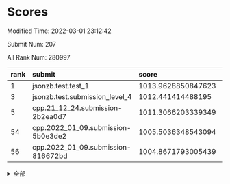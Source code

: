# Scores

Modified Time: 2022-03-01 23:12:42

Submit Num: 207

All Rank Num: 280997

| rank |               submit               |       score        |       sigma        | pk_num |
| :--- | :--------------------------------- | :----------------- | :----------------- | :----- |
| 1    | jsonzb.test.test_1                 | 1013.9628850847623 | 0.7978239602070568 | 5427   |
| 3    | jsonzb.test.submission_level_4     | 1012.441414488195  | 0.8098626602367859 | 5422   |
| 5    | cpp.21_12_24.submission-2b2ea0d7   | 1011.3066203339349 | 0.7665184765793998 | 5429   |
| 54   | cpp.2022_01_09.submission-5b0e3de2 | 1005.5036348543094 | 0.7235008807852129 | 5426   |
| 56   | cpp.2022_01_09.submission-816672bd | 1004.8671793005439 | 0.7149652699684431 | 5426   |


<details>
<summary>全部</summary>

| rank |                 submit                 |       score        |       sigma        | pk_num |
| :--- | :------------------------------------- | :----------------- | :----------------- | :----- |
| 1    | jsonzb.test.test_1                     | 1013.9628850847623 | 0.7978239602070568 | 5427   |
| 2    | gobigger.level_3.submission_level_3_10 | 1012.9387596418021 | 0.8104475426181184 | 5433   |
| 3    | jsonzb.test.submission_level_4         | 1012.441414488195  | 0.8098626602367859 | 5422   |
| 4    | gobigger.level_3.submission_level_3_7  | 1011.3710873245165 | 0.7583200842118504 | 5429   |
| 5    | cpp.21_12_24.submission-2b2ea0d7       | 1011.3066203339349 | 0.7665184765793998 | 5429   |
| 6    | gobigger.level_3.submission_level_3_36 | 1011.282756763301  | 0.7640655257339874 | 5432   |
| 7    | gobigger.level_3.submission_level_3_13 | 1011.2407882211598 | 0.7777594121311486 | 5437   |
| 8    | gobigger.level_3.submission_level_3_25 | 1011.220062504689  | 0.7812609019849795 | 5429   |
| 9    | gobigger.level_3.submission_level_3_15 | 1011.2143435909713 | 0.7484769812919699 | 5429   |
| 10   | gobigger.level_3.submission_level_3_5  | 1011.1441000148857 | 0.7671004829742658 | 5430   |
| 11   | gobigger.level_3.submission_level_3_41 | 1011.0996620185426 | 0.788864058446623  | 5429   |
| 12   | gobigger.level_3.submission_level_3_38 | 1010.9963805018372 | 0.7914269363217054 | 5431   |
| 13   | gobigger.level_3.submission_level_3_49 | 1010.9857500588388 | 0.7800549728730781 | 5434   |
| 14   | gobigger.level_3.submission_level_3_44 | 1010.8337104873049 | 0.7856228949293064 | 5428   |
| 15   | gobigger.level_3.submission_level_3_35 | 1010.7204226748121 | 0.7544297351801494 | 5430   |
| 16   | gobigger.level_3.submission_level_3_32 | 1010.5915266127923 | 0.7780681992965336 | 5427   |
| 17   | gobigger.level_3.submission_level_3_33 | 1010.5608549308718 | 0.7642515498026123 | 5430   |
| 18   | gobigger.level_3.submission_level_3_40 | 1010.5499813500678 | 0.7432093278864884 | 5429   |
| 19   | gobigger.level_3.submission_level_3_24 | 1010.5374490995076 | 0.7755113120649467 | 5433   |
| 20   | gobigger.level_3.submission_level_3_34 | 1010.5012633354409 | 0.758007685207185  | 5433   |
| 21   | gobigger.level_3.submission_level_3_23 | 1010.3376530779408 | 0.7775559102368708 | 5430   |
| 22   | gobigger.level_3.submission_level_3_22 | 1010.3231130134694 | 0.7768619054720405 | 5426   |
| 23   | gobigger.level_3.submission_level_3_16 | 1010.233303210617  | 0.7344598311136618 | 5431   |
| 24   | gobigger.level_3.submission_level_3_28 | 1010.2205385400075 | 0.7719257705568794 | 5425   |
| 25   | gobigger.level_3.submission_level_3_2  | 1010.1994485284284 | 0.7950548926972607 | 5433   |
| 26   | gobigger.level_3.submission_level_3_42 | 1010.1663207409483 | 0.757981467171088  | 5435   |
| 27   | gobigger.level_3.submission_level_3_31 | 1010.1148930717502 | 0.7438597317821877 | 5428   |
| 28   | gobigger.level_3.submission_level_3_20 | 1010.1087888160516 | 0.7617260723389698 | 5433   |
| 29   | gobigger.level_3.submission_level_3_43 | 1010.0980415607609 | 0.7844954292828216 | 5431   |
| 30   | gobigger.level_3.submission_level_3_47 | 1010.0209435768863 | 0.7476571134207667 | 5428   |
| 31   | gobigger.level_3.submission_level_3_9  | 1009.9212844581359 | 0.7862647652084358 | 5427   |
| 32   | gobigger.level_3.submission_level_3_8  | 1009.8819885671704 | 0.7570061261038523 | 5429   |
| 33   | gobigger.level_3.submission_level_3_46 | 1009.6892553327405 | 0.735999443383825  | 5425   |
| 34   | gobigger.level_3.submission_level_3_21 | 1009.6524457930569 | 0.7601410717901568 | 5431   |
| 35   | gobigger.level_3.submission_level_3_12 | 1009.5323178605158 | 0.7731154851328444 | 5432   |
| 36   | gobigger.level_3.submission_level_3_3  | 1009.441940884482  | 0.7454114478792864 | 5432   |
| 37   | gobigger.level_3.submission_level_3_37 | 1009.3401687870556 | 0.7429729597362053 | 5432   |
| 38   | gobigger.level_3.submission_level_3_1  | 1009.3280780526784 | 0.7463641686095359 | 5427   |
| 39   | gobigger.level_3.submission_level_3_27 | 1009.2757028461684 | 0.750703631327197  | 5433   |
| 40   | gobigger.level_3.submission_level_3_19 | 1009.2289654566607 | 0.75605611337928   | 5426   |
| 41   | gobigger.level_3.submission_level_3_45 | 1009.1643250065059 | 0.7406219636533098 | 5424   |
| 42   | gobigger.level_3.submission_level_3_26 | 1009.0998026130964 | 0.7541768744202417 | 5421   |
| 43   | gobigger.level_3.submission_level_3_30 | 1009.03884491683   | 0.7414909128193345 | 5431   |
| 44   | gobigger.level_3.submission_level_3_29 | 1008.906407543899  | 0.7540658887483145 | 5435   |
| 45   | gobigger.level_3.submission_level_3_4  | 1008.8226496828069 | 0.7606563451461659 | 5430   |
| 46   | gobigger.level_3.submission_level_3_48 | 1008.7450119730205 | 0.7502768220463213 | 5433   |
| 47   | gobigger.level_3.submission_level_3_39 | 1008.7304905800293 | 0.7461397111906583 | 5430   |
| 48   | gobigger.level_3.submission_level_3_11 | 1008.7199336052456 | 0.7235084602138664 | 5424   |
| 49   | gobigger.level_3.submission_level_3_14 | 1008.6832145406274 | 0.765465650031658  | 5431   |
| 50   | gobigger.level_3.submission_level_3_17 | 1008.4711932884729 | 0.7562332735531087 | 5432   |
| 51   | gobigger.level_3.submission_level_3_6  | 1008.1137071862253 | 0.7565829630954265 | 5433   |
| 52   | gobigger.level_3.submission_level_3_18 | 1007.7294175032672 | 0.7417457206666432 | 5426   |
| 53   | gobigger.level_3.submission_level_3_0  | 1007.5947494659674 | 0.7431850530972579 | 5432   |
| 54   | cpp.2022_01_09.submission-5b0e3de2     | 1005.5036348543094 | 0.7235008807852129 | 5426   |
| 55   | gobigger.level_1.submission_level_1_14 | 1004.9676432633826 | 0.7257824792835087 | 5430   |
| 56   | cpp.2022_01_09.submission-816672bd     | 1004.8671793005439 | 0.7149652699684431 | 5426   |
| 57   | gobigger.level_1.submission_level_1_49 | 1004.7182911741509 | 0.7049350953640992 | 5429   |
| 58   | gobigger.level_1.submission_level_1_11 | 1004.3791156702474 | 0.7217965369209579 | 5430   |
| 59   | gobigger.level_1.submission_level_1_24 | 1004.3734860250191 | 0.7041973718233077 | 5433   |
| 60   | gobigger.level_1.submission_level_1_30 | 1004.2718695233457 | 0.7295580394661    | 5429   |
| 61   | gobigger.level_1.submission_level_1_46 | 1004.1829992937968 | 0.7178577134916181 | 5431   |
| 62   | gobigger.level_1.submission_level_1_37 | 1004.1510649741062 | 0.7170685317876381 | 5426   |
| 63   | gobigger.level_1.submission_level_1_7  | 1004.1223423833411 | 0.7209298436013204 | 5433   |
| 64   | gobigger.level_1.submission_level_1_4  | 1004.0825117233468 | 0.7006223848323678 | 5434   |
| 65   | gobigger.level_1.submission_level_1_43 | 1004.0554282983296 | 0.7090069399233625 | 5425   |
| 66   | gobigger.level_1.submission_level_1_17 | 1003.98961834818   | 0.7264163546304837 | 5433   |
| 67   | gobigger.level_1.submission_level_1_21 | 1003.9754331297723 | 0.7228842482384673 | 5439   |
| 68   | gobigger.level_1.submission_level_1_13 | 1003.9738136471002 | 0.7043777742681269 | 5428   |
| 69   | gobigger.level_1.submission_level_1_26 | 1003.8302155788805 | 0.71593815921702   | 5429   |
| 70   | gobigger.level_1.submission_level_1_8  | 1003.6958097802533 | 0.7271697026278191 | 5431   |
| 71   | gobigger.level_1.submission_level_1_31 | 1003.6246459780805 | 0.706587036325029  | 5428   |
| 72   | gobigger.level_1.submission_level_1_27 | 1003.6162193608347 | 0.716423332694786  | 5425   |
| 73   | gobigger.level_1.submission_level_1_15 | 1003.6094558992035 | 0.7180040910880802 | 5428   |
| 74   | gobigger.level_1.submission_level_1_48 | 1003.5915992734632 | 0.7129119812520376 | 5427   |
| 75   | gobigger.level_1.submission_level_1_10 | 1003.557725244148  | 0.7219951036331973 | 5431   |
| 76   | gobigger.level_1.submission_level_1_34 | 1003.5382695084311 | 0.7089906453059427 | 5429   |
| 77   | gobigger.level_1.submission_level_1_38 | 1003.4910889436067 | 0.7135643979423625 | 5431   |
| 78   | gobigger.level_1.submission_level_1_36 | 1003.445685745247  | 0.7351451587860358 | 5432   |
| 79   | gobigger.level_1.submission_level_1_25 | 1003.4155022497042 | 0.727061650192874  | 5431   |
| 80   | gobigger.level_1.submission_level_1_18 | 1003.3591672531729 | 0.7215678858750034 | 5426   |
| 81   | gobigger.level_1.submission_level_1_28 | 1003.3499608442688 | 0.7257675071478373 | 5435   |
| 82   | gobigger.level_1.submission_level_1_32 | 1003.3281152829468 | 0.7317991529082774 | 5430   |
| 83   | gobigger.level_1.submission_level_1_20 | 1003.2792776312427 | 0.7166758777796767 | 5431   |
| 84   | gobigger.level_1.submission_level_1_44 | 1003.1882795269278 | 0.7117877733550817 | 5435   |
| 85   | gobigger.level_1.submission_level_1_1  | 1003.1519756543277 | 0.7107103188442799 | 5433   |
| 86   | gobigger.level_1.submission_level_1_29 | 1003.141200033094  | 0.719035898837627  | 5433   |
| 87   | gobigger.level_1.submission_level_1_35 | 1003.1053409821144 | 0.7245052347347642 | 5432   |
| 88   | gobigger.level_1.submission_level_1_19 | 1003.0821708451294 | 0.7106343689647219 | 5428   |
| 89   | gobigger.level_1.submission_level_1_47 | 1003.0330743849794 | 0.7096224343767447 | 5431   |
| 90   | gobigger.level_1.submission_level_1_22 | 1002.9271299905167 | 0.709838921928299  | 5428   |
| 91   | gobigger.level_1.submission_level_1_42 | 1002.8737722818748 | 0.7137824477338791 | 5432   |
| 92   | gobigger.level_1.submission_level_1_41 | 1002.8393915287788 | 0.7180214498420712 | 5429   |
| 93   | gobigger.level_1.submission_level_1_5  | 1002.7819838375851 | 0.7141784511378078 | 5428   |
| 94   | gobigger.level_1.submission_level_1_45 | 1002.7286211607826 | 0.7123637844081219 | 5431   |
| 95   | gobigger.level_1.submission_level_1_0  | 1002.6658820776743 | 0.7182576390188677 | 5431   |
| 96   | gobigger.level_1.submission_level_1_39 | 1002.6186314776722 | 0.7193660448849999 | 5432   |
| 97   | gobigger.level_1.submission_level_1_9  | 1002.5931617345924 | 0.7101517619991274 | 5428   |
| 98   | gobigger.level_1.submission_level_1_3  | 1002.55276980363   | 0.7137762128528443 | 5432   |
| 99   | gobigger.level_1.submission_level_1_16 | 1002.5271134361991 | 0.7138995097148427 | 5428   |
| 100  | gobigger.level_1.submission_level_1_12 | 1002.482116877399  | 0.7205082581634799 | 5438   |
| 101  | gobigger.level_1.submission_level_1_2  | 1002.4272005314132 | 0.7175986606324961 | 5434   |
| 102  | gobigger.level_1.submission_level_1_40 | 1002.42101998683   | 0.7286843221377032 | 5430   |
| 103  | gobigger.level_1.submission_level_1_6  | 1002.3218629757541 | 0.7058515863281897 | 5433   |
| 104  | gobigger.level_1.submission_level_1_33 | 1002.2755257178708 | 0.7091233931487435 | 5430   |
| 105  | gobigger.level_1.submission_level_1_23 | 1002.1316449756091 | 0.718100430261305  | 5429   |
| 106  | gobigger.random.submission_random_19   | 998.1426274868903  | 0.7053397738972514 | 5437   |
| 107  | gobigger.random.submission_random_24   | 997.0878378936386  | 0.7072714166849431 | 5429   |
| 108  | gobigger.random.submission_random_11   | 997.0389234244041  | 0.713084976298881  | 5432   |
| 109  | gobigger.random.submission_random_18   | 996.987074825954   | 0.72352036639971   | 5427   |
| 110  | gobigger.random.submission_random_37   | 996.8912012876978  | 0.708601269318732  | 5427   |
| 111  | gobigger.random.submission_random_5    | 996.8861332993953  | 0.7101240229650317 | 5428   |
| 112  | gobigger.random.submission_random_28   | 996.8574750330746  | 0.7161922962977756 | 5427   |
| 113  | gobigger.random.submission_random_13   | 996.8453267164149  | 0.7060791309018932 | 5436   |
| 114  | gobigger.random.submission_random_41   | 996.7955153833051  | 0.7103911791567089 | 5429   |
| 115  | gobigger.random.submission_random_1    | 996.7853536727952  | 0.7173376281649518 | 5430   |
| 116  | gobigger.random.submission_random_9    | 996.5093337735221  | 0.7194360233806529 | 5430   |
| 117  | gobigger.random.submission_random_26   | 996.4823618475655  | 0.7227577799518675 | 5432   |
| 118  | gobigger.random.submission_random_12   | 996.4489216383897  | 0.7120816148334891 | 5428   |
| 119  | gobigger.random.submission_random_38   | 996.2471889533062  | 0.7099349232264535 | 5427   |
| 120  | gobigger.random.submission_random_40   | 996.160826895761   | 0.713479149722494  | 5435   |
| 121  | gobigger.random.submission_random_42   | 996.158433260578   | 0.7050655414610326 | 5424   |
| 122  | gobigger.random.submission_random_16   | 996.1507068665977  | 0.7009442761924745 | 5434   |
| 123  | gobigger.random.submission_random_34   | 996.1086730786546  | 0.7024789653302843 | 5425   |
| 124  | gobigger.random.submission_random_14   | 996.1073059516564  | 0.7184929149064362 | 5427   |
| 125  | gobigger.random.submission_random_25   | 996.1054588659642  | 0.7125655400422681 | 5435   |
| 126  | gobigger.random.submission_random_27   | 996.0618064426762  | 0.7057282405025299 | 5429   |
| 127  | gobigger.random.submission_random_29   | 996.0593764099003  | 0.7018547683397778 | 5432   |
| 128  | gobigger.random.submission_random_49   | 996.0418128614867  | 0.7183200592346308 | 5433   |
| 129  | gobigger.random.submission_random_44   | 996.0234366717254  | 0.7191484710911574 | 5432   |
| 130  | gobigger.random.submission_random_48   | 995.9754461548582  | 0.7033704069055553 | 5427   |
| 131  | gobigger.random.submission_random_45   | 995.9353189565556  | 0.7018708452127796 | 5432   |
| 132  | gobigger.random.submission_random_10   | 995.9250490388878  | 0.7116913554732139 | 5431   |
| 133  | gobigger.random.submission_random_21   | 995.9231411864802  | 0.7115634514794367 | 5427   |
| 134  | gobigger.random.submission_random_39   | 995.8988849830628  | 0.7099716088637604 | 5428   |
| 135  | gobigger.random.submission_random_47   | 995.8217706727936  | 0.7163512259591304 | 5431   |
| 136  | gobigger.random.submission_random_23   | 995.6544622298776  | 0.7303542123834543 | 5427   |
| 137  | gobigger.random.submission_random_22   | 995.6387372097635  | 0.7157843940115032 | 5432   |
| 138  | gobigger.random.submission_random_32   | 995.6134741342642  | 0.7134397009816288 | 5429   |
| 139  | gobigger.random.submission_random_36   | 995.5747631297459  | 0.7112284874068396 | 5429   |
| 140  | gobigger.random.submission_random_8    | 995.457614193313   | 0.7095133867025598 | 5431   |
| 141  | gobigger.random.submission_random_43   | 995.4267698863267  | 0.7069355571418122 | 5433   |
| 142  | gobigger.random.submission_random_46   | 995.3272762153891  | 0.7138569437281923 | 5432   |
| 143  | gobigger.random.submission_random_4    | 995.3115186012099  | 0.7128161160950953 | 5433   |
| 144  | gobigger.random.submission_random_7    | 995.2796335778143  | 0.7207783040396534 | 5428   |
| 145  | gobigger.random.submission_random_6    | 995.2712819892259  | 0.7135039479276987 | 5426   |
| 146  | gobigger.random.submission_random_0    | 995.1920532573687  | 0.7206205345026506 | 5425   |
| 147  | gobigger.random.submission_random_2    | 995.1807338273107  | 0.7234278114398663 | 5421   |
| 148  | gobigger.random.submission_random_15   | 995.1654278008593  | 0.7121830326814227 | 5431   |
| 149  | gobigger.random.submission_random_33   | 995.1286787529782  | 0.7102140010966541 | 5430   |
| 150  | gobigger.random.submission_random_17   | 995.0221455953568  | 0.7072197106239981 | 5434   |
| 151  | gobigger.random.submission_random_20   | 994.8828449230026  | 0.7067355790782799 | 5431   |
| 152  | gobigger.random.submission_random_35   | 994.8750428751072  | 0.7134505223186529 | 5428   |
| 153  | gobigger.random.submission_random_31   | 994.8711210607518  | 0.7141047933758848 | 5426   |
| 154  | gobigger.random.submission_random_30   | 994.8172231187167  | 0.7234670564737649 | 5430   |
| 155  | gobigger.random.submission_random_3    | 994.685234151616   | 0.7062096756764721 | 5433   |
| 156  | gobigger.level_2.submission_level_2_20 | 994.2485000253799  | 0.741563368440865  | 5429   |
| 157  | gobigger.level_2.submission_level_2_31 | 994.0806398479651  | 0.7408675528628057 | 5431   |
| 158  | gobigger.level_2.submission_level_2_32 | 993.973642750414   | 0.735652179402829  | 5434   |
| 159  | gobigger.level_2.submission_level_2_48 | 993.5797284310078  | 0.7290218923146375 | 5428   |
| 160  | gobigger.level_2.submission_level_2_10 | 993.42336622625    | 0.7288682258226242 | 5431   |
| 161  | gobigger.level_2.submission_level_2_21 | 993.2737360312698  | 0.7367879910288828 | 5428   |
| 162  | gobigger.level_2.submission_level_2_27 | 993.2604997628202  | 0.7280167020237726 | 5430   |
| 163  | gobigger.level_2.submission_level_2_23 | 993.172852657675   | 0.7506672029795556 | 5433   |
| 164  | gobigger.level_2.submission_level_2_11 | 993.1187204084629  | 0.7336475676933915 | 5431   |
| 165  | gobigger.level_2.submission_level_2_19 | 993.0717867280626  | 0.7528900152235565 | 5432   |
| 166  | gobigger.level_2.submission_level_2_7  | 993.0652888728242  | 0.749929086416521  | 5430   |
| 167  | gobigger.level_2.submission_level_2_0  | 993.0059270401586  | 0.7358864409904792 | 5428   |
| 168  | gobigger.level_2.submission_level_2_22 | 993.0042424447531  | 0.7286576555570886 | 5430   |
| 169  | gobigger.level_2.submission_level_2_12 | 992.8323847228246  | 0.7462660268821558 | 5431   |
| 170  | gobigger.level_2.submission_level_2_25 | 992.7767809632535  | 0.7294903484802838 | 5427   |
| 171  | gobigger.level_2.submission_level_2_3  | 992.7651705590748  | 0.7400479118927268 | 5429   |
| 172  | gobigger.level_2.submission_level_2_9  | 992.6759205218191  | 0.73287641706553   | 5425   |
| 173  | gobigger.level_2.submission_level_2_41 | 992.601229402448   | 0.7383470359557621 | 5434   |
| 174  | gobigger.level_2.submission_level_2_28 | 992.5527418862632  | 0.723800446921254  | 5424   |
| 175  | gobigger.level_2.submission_level_2_2  | 992.5440704929645  | 0.7414175427214309 | 5425   |
| 176  | gobigger.level_2.submission_level_2_16 | 992.5417633048335  | 0.7422015100794609 | 5420   |
| 177  | gobigger.level_2.submission_level_2_44 | 992.4018681114933  | 0.7490800497858947 | 5431   |
| 178  | gobigger.level_2.submission_level_2_8  | 992.3530930729559  | 0.7428511522619048 | 5428   |
| 179  | gobigger.level_2.submission_level_2_38 | 992.2495517196094  | 0.7445760647285858 | 5428   |
| 180  | gobigger.level_2.submission_level_2_40 | 992.1226976273716  | 0.7610745091917083 | 5429   |
| 181  | gobigger.level_2.submission_level_2_18 | 992.051232102329   | 0.7440525355814166 | 5430   |
| 182  | gobigger.level_2.submission_level_2_5  | 991.8631497833925  | 0.7295548861719313 | 5430   |
| 183  | gobigger.level_2.submission_level_2_42 | 991.8515852849392  | 0.7540732663121701 | 5433   |
| 184  | gobigger.level_2.submission_level_2_15 | 991.8454378717712  | 0.7477428544107784 | 5432   |
| 185  | gobigger.level_2.submission_level_2_46 | 991.7850807314362  | 0.7706128237893332 | 5430   |
| 186  | gobigger.level_2.submission_level_2_24 | 991.7125452127902  | 0.7436650862088291 | 5434   |
| 187  | gobigger.level_2.submission_level_2_30 | 991.6791851109566  | 0.7572983785910139 | 5432   |
| 188  | gobigger.level_2.submission_level_2_33 | 991.662670213383   | 0.7592263260328468 | 5426   |
| 189  | gobigger.level_2.submission_level_2_34 | 991.4765725557534  | 0.7604461444932348 | 5430   |
| 190  | gobigger.level_2.submission_level_2_6  | 991.3943805822818  | 0.7679105283236806 | 5428   |
| 191  | gobigger.level_2.submission_level_2_17 | 991.2964111333906  | 0.7423432679262346 | 5431   |
| 192  | gobigger.level_2.submission_level_2_49 | 991.2596726409572  | 0.7679089066008428 | 5430   |
| 193  | gobigger.level_2.submission_level_2_47 | 991.1493411622448  | 0.7612171428956989 | 5430   |
| 194  | gobigger.level_2.submission_level_2_14 | 991.121617137014   | 0.7639759453106321 | 5432   |
| 195  | gobigger.level_2.submission_level_2_36 | 990.9777186760059  | 0.7502893546503396 | 5432   |
| 196  | gobigger.level_2.submission_level_2_35 | 990.877734782911   | 0.7567220268130129 | 5432   |
| 197  | gobigger.level_2.submission_level_2_37 | 990.7647073776712  | 0.7805606387766331 | 5428   |
| 198  | gobigger.level_2.submission_level_2_4  | 990.7145759923545  | 0.7707920689763013 | 5432   |
| 199  | gobigger.level_2.submission_level_2_45 | 990.6809806711738  | 0.7757858532097509 | 5433   |
| 200  | gobigger.level_2.submission_level_2_39 | 990.5311795365304  | 0.7634166774673317 | 5432   |
| 201  | gobigger.level_2.submission_level_2_43 | 990.5298276870515  | 0.743321179216914  | 5431   |
| 202  | gobigger.level_2.submission_level_2_13 | 990.3755911226095  | 0.7668109683971681 | 5431   |
| 203  | gobigger.level_2.submission_level_2_29 | 990.3650358174754  | 0.7557429889035858 | 5425   |
| 204  | gobigger.level_2.submission_level_2_26 | 990.1804599570207  | 0.7759148620702601 | 5430   |
| 205  | gobigger.level_2.submission_level_2_1  | 989.9354522329356  | 0.7683634538845334 | 5421   |
| 206  | gobigger.none.submission_none_0        | 978.4202515675051  | 1.2580083466598673 | 5433   |
| 207  | gobigger.none.submission_none_1        | 976.2742803816055  | 1.4500778086845678 | 5429   |

</details>